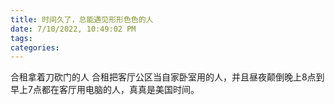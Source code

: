 ```yaml
---
title: 时间久了，总能遇见形形色色的人
date: 7/10/2022, 10:49:02 PM
tags: 
categories: 
---
```


<!--more-->

合租拿着刀砍门的人
合租把客厅公区当自家卧室用的人，并且昼夜颠倒晚上8点到早上7点都在客厅用电脑的人，真真是美国时间。
